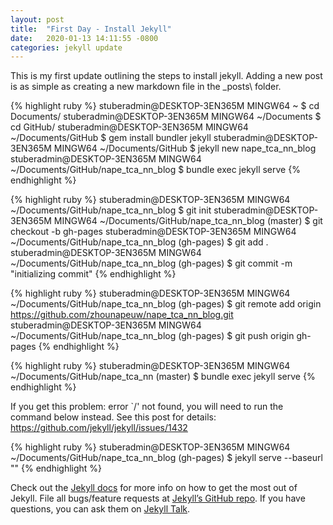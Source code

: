 ```yaml
---
layout: post
title:  "First Day - Install Jekyll"
date:   2020-01-13 14:11:55 -0800
categories: jekyll update
---
```

This is my first update outlining the steps to install jekyll. Adding a new post is as simple as creating a new markdown file
in the _posts\ folder.


{% highlight ruby %}
stuberadmin@DESKTOP-3EN365M MINGW64 ~
$ cd Documents/
stuberadmin@DESKTOP-3EN365M MINGW64 ~/Documents
$ cd GitHub/
stuberadmin@DESKTOP-3EN365M MINGW64 ~/Documents/GitHub
$ gem install bundler jekyll
stuberadmin@DESKTOP-3EN365M MINGW64 ~/Documents/GitHub
$ jekyll new nape_tca_nn_blog
stuberadmin@DESKTOP-3EN365M MINGW64 ~/Documents/GitHub/nape_tca_nn_blog
$ bundle exec jekyll serve
{% endhighlight %}

{% highlight ruby %}
stuberadmin@DESKTOP-3EN365M MINGW64 ~/Documents/GitHub/nape_tca_nn_blog
$ git init
stuberadmin@DESKTOP-3EN365M MINGW64 ~/Documents/GitHub/nape_tca_nn_blog (master)
$ git checkout -b gh-pages
stuberadmin@DESKTOP-3EN365M MINGW64 ~/Documents/GitHub/nape_tca_nn_blog (gh-pages)
$ git add .
stuberadmin@DESKTOP-3EN365M MINGW64 ~/Documents/GitHub/nape_tca_nn_blog (gh-pages)
$ git commit -m "initializing commit"
{% endhighlight %}

{% highlight ruby %}
stuberadmin@DESKTOP-3EN365M MINGW64 ~/Documents/GitHub/nape_tca_nn_blog (gh-pages)
$ git remote add origin https://github.com/zhounapeuw/nape_tca_nn_blog.git
stuberadmin@DESKTOP-3EN365M MINGW64 ~/Documents/GitHub/nape_tca_nn_blog (gh-pages)
$ git push origin gh-pages
{% endhighlight %}

{% highlight ruby %}
stuberadmin@DESKTOP-3EN365M MINGW64 ~/Documents/GitHub/nape_tca_nn (master)
$ bundle exec jekyll serve
{% endhighlight %}

If you get this problem: error `/' not found, you will need to run the command below instead.
See this post for details: https://github.com/jekyll/jekyll/issues/1432

{% highlight ruby %}
stuberadmin@DESKTOP-3EN365M MINGW64 ~/Documents/GitHub/nape_tca_nn_blog (gh-pages)
$ jekyll serve --baseurl ""
{% endhighlight %}



Check out the [Jekyll docs][jekyll-docs] for more info on how to get the most out of Jekyll. File all bugs/feature requests at [Jekyll’s GitHub repo][jekyll-gh]. If you have questions, you can ask them on [Jekyll Talk][jekyll-talk].

[jekyll-docs]: https://jekyllrb.com/docs/home
[jekyll-gh]:   https://github.com/jekyll/jekyll
[jekyll-talk]: https://talk.jekyllrb.com/
